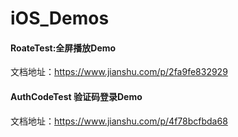 # iOS_Demos
#### RoateTest:全屏播放Demo

文档地址：https://www.jianshu.com/p/2fa9fe832929

#### AuthCodeTest 验证码登录Demo

文档地址：https://www.jianshu.com/p/4f78bcfbda68

